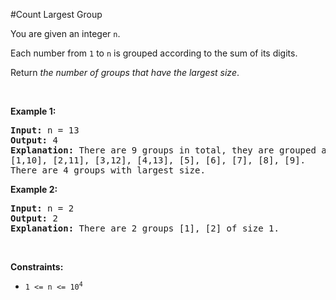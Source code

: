 #Count Largest Group
<p>You are given an integer <code>n</code>.</p>
<p>Each number from <code>1</code> to <code>n</code> is grouped according to the sum of its digits.</p>
<p>Return <em>the number of groups that have the largest size</em>.</p>
<p> </p>
<p><strong class="example">Example 1:</strong></p>
<pre><strong>Input:</strong> n = 13
<strong>Output:</strong> 4
<strong>Explanation:</strong> There are 9 groups in total, they are grouped according sum of its digits of numbers from 1 to 13:
[1,10], [2,11], [3,12], [4,13], [5], [6], [7], [8], [9].
There are 4 groups with largest size.
</pre>
<p><strong class="example">Example 2:</strong></p>
<pre><strong>Input:</strong> n = 2
<strong>Output:</strong> 2
<strong>Explanation:</strong> There are 2 groups [1], [2] of size 1.
</pre>
<p> </p>
<p><strong>Constraints:</strong></p>
<ul>
<li><code>1 &lt;= n &lt;= 10<sup>4</sup></code></li>
</ul>
